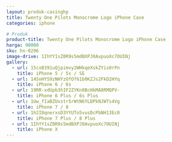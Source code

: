 ```yaml
---
layout: produk-casinghp
title: Twenty One Pilots Monocrome Logo iPhone Case
categories: iphone

# Produk
product-title: Twenty One Pilots Monocrome Logo iPhone Case
harga: 90000
sku: hn-0296
image-drive: 1IhYY1sZ0R9s5mdBXPJ0AvpuoXc7OUINj
gallery:
  - url: 15cxB391uQjpimvy2WHkqeXskZYis0rPn
    title: iPhone 5 / 5s / SE
  - url: 14SnHYS9zNHYzOfOf61b0KZJs2FkD2HYq
    title: iPhone 6 / 6s
  - url: 19RR-xdUpb3hIF2ZYKn0BcHkMA8RMQPV-
    title: iPhone 6 Plus / 6s Plus
  - url: 1Uw_fIaBZUvstr5rWtN6YLDPkNJWTs4Vg
    title: iPhone 7 / 8
  - url: 1h2I8qnerxsD3YYUTo5vusDcPbNH13Ec0
    title: iPhone 7 Plus / 8 Plus
  - url: 1IhYY1sZ0R9s5mdBXPJ0AvpuoXc7OUINj
    title: iPhone X
---
```

